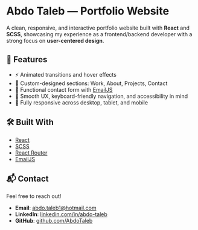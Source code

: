 # Abdo Taleb — Portfolio Website

A clean, responsive, and interactive portfolio website built with **React** and **SCSS**, showcasing my experience as a frontend/backend developer with a strong focus on **user-centered design**.

## 🚀 Features

- ⚡️ Animated transitions and hover effects
- 🎨 Custom-designed sections: Work, About, Projects, Contact
- 📨 Functional contact form with [EmailJS](https://www.emailjs.com/)
- 🧠 Smooth UX, keyboard-friendly navigation, and accessibility in mind
- 📱 Fully responsive across desktop, tablet, and mobile

## 🛠️ Built With

- [React](https://reactjs.org/)
- [SCSS](https://sass-lang.com/)
- [React Router](https://reactrouter.com/)
- [EmailJS](https://www.emailjs.com/)

## 📬 Contact

Feel free to reach out!

- **Email**: abdo.taleb1@hotmail.com  
- **LinkedIn**: [linkedin.com/in/abdo-taleb](https://www.linkedin.com/in/abdo-taleb/)  
- **GitHub**: [github.com/AbdoTaleb](https://github.com/AbdoTaleb)


